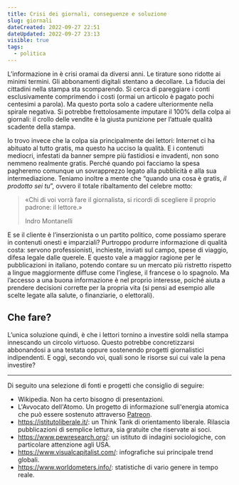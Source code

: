 ```yaml
---
title: Crisi dei giornali, conseguenze e soluzione
slug: giornali
dateCreated: 2022-09-27 22:51
dateUpdated: 2022-09-27 23:13
visible: true
tags:
  - politica
---
```


<span class="newthought">L’informazione<span> in è crisi oramai da diversi anni. Le tirature sono ridotte ai minimi termini. Gli abbonamenti digitali stentano a decollare. La fiducia dei cittadini nella stampa sta scomparendo. Si cerca di pareggiare i conti esclusivamente comprimendo i costi (ormai un articolo è pagato pochi centesimi a parola). Ma questo porta solo a cadere ulteriormente nella spirale negativa.
Si potrebbe frettolosamente imputare il 100% della colpa ai giornali: il crollo delle vendite è la giusta punizione per l’attuale qualità scadente della stampa.

Io trovo invece che la colpa sia principalmente dei lettori: Internet ci ha abituato al tutto gratis, ma questo ha ucciso la qualità. E i contenuti mediocri, infestati da banner sempre più fastidiosi e invadenti, non sono nemmeno realmente gratis. Perché quando poi facciamo la spesa pagheremo comunque un sovrapprezzo legato alla pubblicità e alla sua intermediazione. Teniamo inoltre a mente che “quando una cosa è gratis, _il prodotto sei tu_”, ovvero il totale ribaltamento del celebre motto:

<div class="epigraph">
    <blockquote>
        <p>«Chi di voi vorrà fare il giornalista, si ricordi di scegliere il proprio padrone: il lettore.»</p>
        <footer>Indro Montanelli</footer>
    </blockquote>
</div>

E se il cliente è l’inserzionista o un partito politico, come possiamo sperare in contenuti onesti e imparziali?
Purtroppo produrre informazione di qualità costa: servono professionisti, inchieste, inviati sul campo, spese di viaggio, difesa legale dalle querele.
E questo vale a maggior ragione per le pubblicazioni in italiano, potendo contare su un mercato più ristretto rispetto a lingue maggiormente diffuse come l’inglese, il francese o lo spagnolo.
Ma l’accesso a una buona informazione è nel proprio interesse, poiché aiuta a prendere decisioni corrette per la propria vita (si pensi ad esempio alle scelte legate alla salute, o finanziarie, o elettorali).

## Che fare?

L’unica soluzione quindi, è che i lettori tornino a investire soldi nella stampa innescando un circolo virtuoso. Questo potrebbe concretizzarsi abbonandosi a una testata oppure sostenendo progetti giornalistici indipendenti.
E oggi, secondo voi, quali sono le risorse sui cui vale la pena investire?

---

Di seguito una selezione di fonti e progetti che consiglio di seguire:

- Wikipedia. Non ha certo bisogno di presentazioni.
- L'Avvocato dell'Atomo. Un progetto di informazione sull'energia atomica che può essere sostenuto attraverso [Patreon](https://www.patreon.com/nicodaemon).
- <https://istitutoliberale.it/>: un Think Tank di orientamento liberale. Rilascia pubblicazioni di semplice lettura, sia gratuite che riservate ai soci.
- <https://www.pewresearch.org/>: un istituto di indagini sociologiche, con particolare attenzione agli USA.
- <https://www.visualcapitalist.com/>: infografiche sui principale trend globali.
- <https://www.worldometers.info/>: statistiche di vario genere in tempo reale.
